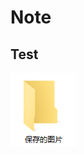 # Note
## Test

![](https://raw.githubusercontent.com/alphandbelt/Note/main/img/Snipaste_2021-07-08_15-49-53.png)
